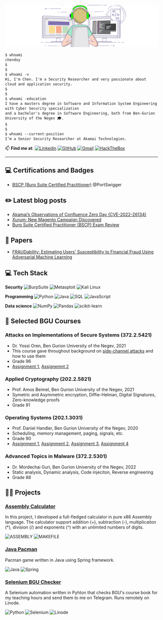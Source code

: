 ![Header](https://raw.githubusercontent.com/leorrose/leorrose/master/readme_header.gif "Header")

```
$ whoami
chendoy
$
$
$ whoami -v
Hi, I'm Chen. I'm a Security Researcher and very passionate about cloud and application security.
$
$
$ whoami -education
I have a masters degree in Software and Information System Engineering with Cyber Security specialization
and a bachelor's degree in Software Engineering, both from Ben-Gurion University of the Negev 🎓.
$
$
$ whoami --current-position
I’m a Senior Security Researcher at Akamai Technologies.
```
<!--
![chendoy](https://www.hackthebox.eu/badge/image/1778593)
-->

📫 **Find me at**: 
[![Linkedin](https://img.shields.io/badge/LinkedIn-0077B5?style=flat&logo=linkedin&logoColor=white)](https://www.linkedin.com/in/chendoy) 
[![GitHub](https://img.shields.io/badge/GitHub-131112?style=flat&logo=github&logoColor=white)](https://github.com/chendoy)
[![Gmail](https://img.shields.io/badge/Gmail-d44638?style=flat&logo=gmail&logoColor=white)](mailto:chendoy@gmail.com)
[![HackTheBox](https://img.shields.io/badge/HackTheBox-d44638?style=flat&logo=hackthebox&logoColor=a0ef03&color=121926)](https://app.hackthebox.com/profile/1778593)

---

## 💻 Certifications and Badges

- [BSCP (Burp Suite Certified Practitioner)](https://portswigger.net/web-security/e/c/d8e801847633de54) @PortSwigger
  
## ✏️ Latest blog posts
- [Akamai’s Observations of Confluence Zero Day (CVE-2022-26134)](https://www.akamai.com/blog/security-research/atlassian-confluence-vulnerability-observations)
- [Xurum: New Magento Campaign Discovered](https://www.akamai.com/blog/security-research/new-sophisticated-magento-campaign-xurum-webshell)
- [Burp Suite Certified Practitioner (BSCP) Exam Review](https://medium.com/@chendoy/burp-suite-certified-practitioner-bscp-exam-review-0a6846d76802)

## 📜 Papers
- [FRAUDability: Estimating Users' Susceptibility to Financial Fraud Using Adversarial Machine Learning](https://arxiv.org/abs/2312.01200)

## 💻 Tech Stack
**Security**
![BurpSuite](https://img.shields.io/badge/BurpSuite-white?style=flat&logo=portswigger&logoColor=orange)
![Metasploit](https://img.shields.io/badge/Metasploit-2596CD?logo=metasploit&logoColor=fff&style=flat)
![Kali Linux](https://img.shields.io/badge/Kali%20Linux-268BEE?style=flat&logo=kalilinux&logoColor=white)

**Programming**
![Python](https://img.shields.io/badge/Python-3670A0?style=flat&logo=Python&logoColor=ffdd54)
![Java](https://img.shields.io/badge/Java-ED8B00?style=flat&logo=openjdk&logoColor=white)
![SQL](https://img.shields.io/badge/SQL-%2307405e.svg?style=flat&logo=sqlite&logoColor=white)
![JavaScript](https://img.shields.io/badge/JavaScript-%23F7DF1E?style=flat&logo=javascript&logoColor=white)

**Data science**
![NumPy](https://img.shields.io/badge/Numpy-%23013243.svg?style=flat&logo=Numpy&logoColor=white)
![Pandas](https://img.shields.io/badge/Pandas-%23150458.svg?style=flat&logo=pandas&logoColor=white)
![scikit-learn](https://img.shields.io/badge/scikit--learn-%23F7931E.svg?style=flat&logo=scikit-learn&logoColor=white)


## 📖 Selected BGU Courses

### Attacks on Implementations of Secure Systems (372.2.5421)
- Dr. Yossi Oren, Ben Gurion University of the Negev, 2021
- This course gave throughout background on [side-channel attacks](https://en.wikipedia.org/wiki/Side-channel_attack) and how to use them
- Grade 96
- [Assignment 1](https://github.com/chendoy/aes-power-analysis-aoi), [Assignemnt 2](https://github.com/chendoy/temporal-side-channel-aoi)

### Applied Cryptography (202.2.5821)
- Prof. Amos Beimel, Ben Gurion University of the Negev, 2021
- Symetric and Asymmetric encryption, Diffie-Helman, Digital Signatures, Zero-knowledge proofs
- Grade 91

### Operating Systems (202.1.3031)
- Prof. Daniel Handler, Ben Gurion University of the Negev, 2020
- Scheduling, memory management, paging, signals, etc.
- Grade 90
- [Assignment 1](https://github.com/chendoy/xv6-scheduling), [Assignment 2](https://github.com/chendoy/xv6-signals), [Assignment 3](https://github.com/chendoy/xv6-paging), [Assignment 4](https://github.com/chendoy/xv6-soft-links)

### Advanced Topics in Malware (372.2.5301)
- Dr. Mordechai Guri, Ben Gurion University of the Negev, 2022
- Static analysis, Dynamic analysis, Code injeciton, Reverse engineering
- Grade 88

## 🧑‍💻 Projects

### [Assembly Calculator](https://github.com/chendoy/assembly-calculator)
In this project, I developed a full-fledged calculator in pure x86 Assembly language. The calculator support addition (+), subtraction (-), multiplicaiton (*), division (/) and exponents (^) with an unlimited numbers of digits.

![ASSEMBLY](https://img.shields.io/badge/_-ASM-6E4C13.svg?style=flat)
![MAKEFILE](https://img.shields.io/badge/_-Makefile-427819.svg?style=flat&logo=Cmake)

### [Java Pacman](https://github.com/chendoy/pacman-java)
Pacman game written in Java using Spring framework. 

![Java](https://img.shields.io/badge/Java-ED8B00?style=flat&logo=openjdk&logoColor=white)
![Spring](https://img.shields.io/badge/Spring-%236DB33F.svg?style=flat&logo=spring&logoColor=white)

### [Selenium BGU Checker](https://github.com/chendoy/selenium-course-check)
A Selenium automation written in Pyhton that checks BGU's course book for my teaching hours and send them to me on Telegram. Runs remotely on Linode.

![Python](https://img.shields.io/badge/Python-3670A0?style=flat&logo=python&logoColor=ffdd54)
![Selenium](https://img.shields.io/badge/-Selenium-%43B02A?style=flat&logo=selenium&logoColor=white)
![Linode](https://img.shields.io/badge/Linode-00A95C?style=flat&logo=akamai&logoColor=white)

